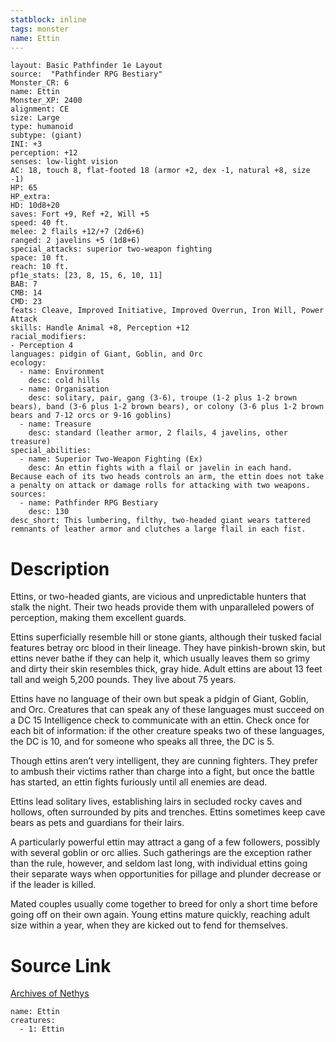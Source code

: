 ```yaml
---
statblock: inline
tags: monster
name: Ettin
---
```

```statblock
layout: Basic Pathfinder 1e Layout
source:  "Pathfinder RPG Bestiary"
Monster_CR: 6
name: Ettin
Monster_XP: 2400
alignment: CE
size: Large
type: humanoid
subtype: (giant)
INI: +3
perception: +12
senses: low-light vision
AC: 18, touch 8, flat-footed 18 (armor +2, dex -1, natural +8, size -1)
HP: 65
HP_extra: 
HD: 10d8+20
saves: Fort +9, Ref +2, Will +5
speed: 40 ft.
melee: 2 flails +12/+7 (2d6+6)
ranged: 2 javelins +5 (1d8+6)
special_attacks: superior two-weapon fighting
space: 10 ft.
reach: 10 ft.
pf1e_stats: [23, 8, 15, 6, 10, 11]
BAB: 7
CMB: 14
CMD: 23
feats: Cleave, Improved Initiative, Improved Overrun, Iron Will, Power Attack
skills: Handle Animal +8, Perception +12
racial_modifiers:
- Perception 4
languages: pidgin of Giant, Goblin, and Orc
ecology:
  - name: Environment
    desc: cold hills
  - name: Organisation
    desc: solitary, pair, gang (3-6), troupe (1-2 plus 1-2 brown bears), band (3-6 plus 1-2 brown bears), or colony (3-6 plus 1-2 brown bears and 7-12 orcs or 9-16 goblins)
  - name: Treasure
    desc: standard (leather armor, 2 flails, 4 javelins, other treasure)
special_abilities:
  - name: Superior Two-Weapon Fighting (Ex)
    desc: An ettin fights with a flail or javelin in each hand. Because each of its two heads controls an arm, the ettin does not take a penalty on attack or damage rolls for attacking with two weapons.
sources:
  - name: Pathfinder RPG Bestiary
    desc: 130
desc_short: This lumbering, filthy, two-headed giant wears tattered remnants of leather armor and clutches a large flail in each fist.
```
# Description
Ettins, or two-headed giants, are vicious and unpredictable hunters that stalk the night. Their two heads provide them with unparalleled powers of perception, making them excellent guards.

Ettins superficially resemble hill or stone giants, although their tusked facial features betray orc blood in their lineage. They have pinkish-brown skin, but ettins never bathe if they can help it, which usually leaves them so grimy and dirty their skin resembles thick, gray hide. Adult ettins are about 13 feet tall and weigh 5,200 pounds. They live about 75 years.

Ettins have no language of their own but speak a pidgin of Giant, Goblin, and Orc. Creatures that can speak any of these languages must succeed on a DC 15 Intelligence check to communicate with an ettin. Check once for each bit of information: if the other creature speaks two of these languages, the DC is 10, and for someone who speaks all three, the DC is 5.

Though ettins aren’t very intelligent, they are cunning fighters. They prefer to ambush their victims rather than charge into a fight, but once the battle has started, an ettin fights furiously until all enemies are dead.

Ettins lead solitary lives, establishing lairs in secluded rocky caves and hollows, often surrounded by pits and trenches. Ettins sometimes keep cave bears as pets and guardians for their lairs.

A particularly powerful ettin may attract a gang of a few followers, possibly with several goblin or orc allies. Such gatherings are the exception rather than the rule, however, and seldom last long, with individual ettins going their separate ways when opportunities for pillage and plunder decrease or if the leader is killed.

Mated couples usually come together to breed for only a short time before going off on their own again. Young ettins mature quickly, reaching adult size within a year, when they are kicked out to fend for themselves.
# Source Link
[Archives of Nethys](https://aonprd.com/MonsterDisplay.aspx?ItemName=Ettin)
```encounter-table
name: Ettin
creatures:
  - 1: Ettin
```
